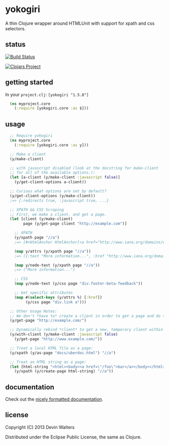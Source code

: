 # yokogiri

A thin Clojure wrapper around HTMLUnit with support for xpath and css selectors.

## status

[![Build Status](https://travis-ci.org/devn/yokogiri.png)](https://travis-ci.org/devn/yokogiri)

[![Clojars Project](http://clojars.org/yokogiri/latest-version.svg)](http://clojars.org/yokogiri)

## getting started

In your `project.clj`: `[yokogiri "1.5.8"]`
```clojure
  (ns myproject.core
    (:require [yokogiri.core :as $]))
```

## usage
```clojure
  ;; Require yokogiri
  (ns myproject.core
    (:require [yokogiri.core :as y]))

  ;; Make a client
  (y/make-client)

  ;; with javascript disabled (look at the docstring for make-client
  ;; for all of the available options.):
  (let [a-client (y/make-client :javascript false)]
    (y/get-client-options a-client))

  ;; Curious what options are set by default?
  (y/get-client-options (y/make-client))
  ;=> {:redirects true, :javascript true, ...}

  ;; XPATH && CSS Scraping
  ;; First, we make a client, and get a page.
  (let [client (y/make-client)
        page (y/get-page client "http://example.com")]

    ;; XPATH
    (y/xpath page "//a")
    ;=> [#<HtmlAnchor HtmlAnchor[<a href="http://www.iana.org/domains/example">]>]

    (map y/attrs (y/xpath page "//a"))
    ;=> ({:text "More information...", :href "http://www.iana.org/domains/example"})

    (map y/node-text (y/xpath page "//a"))
    ;=> ("More information...")

    ;; CSS
    (map y/node-text (y/css page "div.footer-beta-feedback"))

    ;; Get specific attributes
    (map #(select-keys (y/attrs %) [:href])
         (y/css page "div.link a")))

  ;; Other Usage Notes:
  ;; We don't *have to* create a client in order to get a page and do stuff with it:
  (y/get-page "http://example.com/")

  ;; Dynamically rebind *client* to get a new, temporary client within a scope:
  (y/with-client (y/make-client :javascript false)
    (y/get-page "http://www.example.com/"))

  ;; Treat a local HTML file as a page:
  (y/xpath (y/as-page "docs/uberdoc.html") "//a")

  ;; Treat an HTML string as a page:
  (let [html-string "<html><body><a href=\"/foo\">bar</a></body></html>"]
    (y/xpath (y/create-page html-string) "//a"))
```

## documentation

Check out the [nicely formatted documentation](https://rawgithub.com/devn/yokogiri/master/docs/uberdoc.html).

## license

Copyright (C) 2013 Devin Walters

Distributed under the Eclipse Public License, the same as Clojure.
